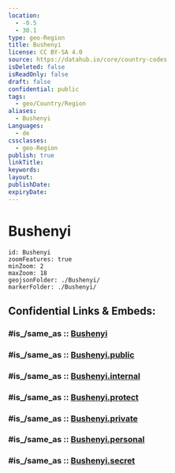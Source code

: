 ```yaml
---
location:
  - -0.5
  - 30.1
type: geo-Region
title: Bushenyi
license: CC BY-SA 4.0
source: https://datahub.io/core/country-codes
isDeleted: false
isReadOnly: false
draft: false
confidential: public
tags:
  - geo/Country/Region
aliases:
  - Bushenyi
Languages:
  - de
cssclasses:
  - geo-Region
publish: true
linkTitle:
keywords:
layout:
publishDate:
expiryDate:
---
```


# Bushenyi

```leaflet
id: Bushenyi
zoomFeatures: true 
minZoom: 2 
maxZoom: 18
geojsonFolder: ./Bushenyi/
markerFolder: ./Bushenyi/
```


## Confidential Links & Embeds: 

### #is_/same_as :: [Bushenyi](/_Standards/Earth/Continent/Africa/Africa~Central/Uganda/regions~Uganda/Uganda~West/Bushenyi.md) 

### #is_/same_as :: [Bushenyi.public](/_public/Earth/Continent/Africa/Africa~Central/Uganda/regions~Uganda/Uganda~West/Bushenyi.public.md) 

### #is_/same_as :: [Bushenyi.internal](/_internal/Earth/Continent/Africa/Africa~Central/Uganda/regions~Uganda/Uganda~West/Bushenyi.internal.md) 

### #is_/same_as :: [Bushenyi.protect](/_protect/Earth/Continent/Africa/Africa~Central/Uganda/regions~Uganda/Uganda~West/Bushenyi.protect.md) 

### #is_/same_as :: [Bushenyi.private](/_private/Earth/Continent/Africa/Africa~Central/Uganda/regions~Uganda/Uganda~West/Bushenyi.private.md) 

### #is_/same_as :: [Bushenyi.personal](/_personal/Earth/Continent/Africa/Africa~Central/Uganda/regions~Uganda/Uganda~West/Bushenyi.personal.md) 

### #is_/same_as :: [Bushenyi.secret](/_secret/Earth/Continent/Africa/Africa~Central/Uganda/regions~Uganda/Uganda~West/Bushenyi.secret.md)

